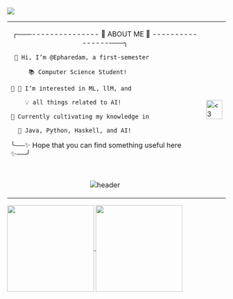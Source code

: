 
<table border="0">
 <tr>
    <td> 
 <p align="center">        
╭───--------------- 🌟 ABOUT ME 🌟 ----------------───╮

     👋 Hi, I’m @Epharedam, a first-semester  

         📚 Computer Science Student!        

    🌟 👀 I’m interested in ML, llM, and      

        💡 all things related to AI!          

    🌱 Currently cultivating my knowledge in  

      🌟 Java, Python, Haskell, and AI!       

╰──✨ Hope that you can find something useful here ✨──╯</p> <br />
<p align="center">
 <img src="https://64.media.tumblr.com/6ede3bc77b903b1ab5c32b3511b80675/4790829953b0cb05-a1/s400x600/c60ea3a18383a38ce846e919f744a47e904687ab.gifv" alt="header"><br />     
</td> 
<td><img src="https://64.media.tumblr.com/c691b0b552ca1f1184e29a961043a5b8/13dc282b0e3c383f-75/s400x600/cf1add40f8aa17dbac82088d21de2c8e5d23e2b0.gifv" alt="<3" width="100%"></td>
<br/>
<a href="https://visitcount.itsvg.in">
  <img src="https://visitcount.itsvg.in/api?id=Epharedam&label=Views&color=9&icon=2&pretty=true" />
</a>

 </tr>
</table>

<a href="https://github.com/Epharedam/github-readme-stats">
  <img height=200 align="center" src="https://github-readme-stats.vercel.app/api?username=Epharedam&show_icons=true&theme=nightowl&rank_icon=github" />
</a>
<a href="https://github.com/Epharedam/convoychat">
  <img height=200 align="center" src="https://github-readme-stats.vercel.app/api/top-langs?username=Epharedam&layout=compact&langs_count=8&card_width=320&theme=nightowl&hide_progress=true" />
</a>
